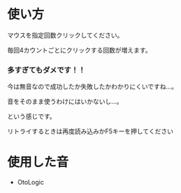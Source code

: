 # 使い方
マウスを指定回数クリックしてください。

毎回4カウントごとにクリックする回数が増えます。

### 多すぎてもダメです！！

今は無音なので成功したか失敗したかわかりにくいですね...。

音をそのまま使うわけにはいかないし...。

という感じです。

リトライするときは再度読み込みかF5キーを押してください

# 使用した音
* OtoLogic

